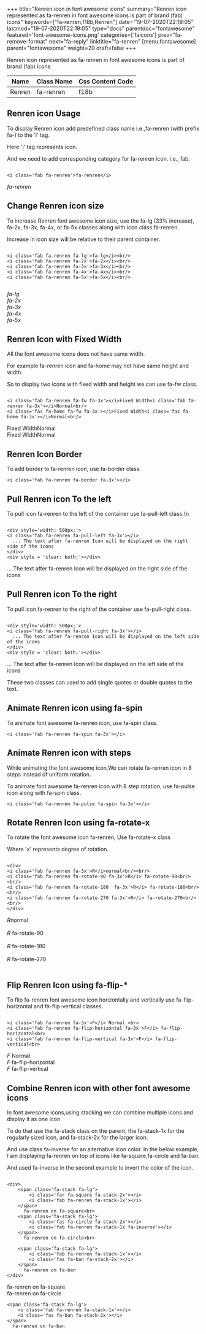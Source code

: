 +++
title="Renren icon in font awesome icons"
summary="Renren icon represented as fa-renren in font awesome icons is part of brand (fab) icons"
keywords=["fa-renren,f18b,Renren"]
date="19-07-2020T22:19:05"
lastmod="19-07-2020T22:19:05"
type="docs"
parentdoc="fontawesome"
featured='font-awesome-icons.png'
categories=['faicons']
prev="fa-remove-format"
next="fa-reply"
linktitle="fa-renren"
[menu.fontawesome]
parent="fontawesome"
weight=20
draft=false
+++


Renren icon represented as fa-renren in font awesome icons is part of brand (fab) icons

<div class='table-responsive'><table class='table'><thead><tr><th>Name</th><th>Class Name</th><th>Css Content Code</th></tr></thead><tbody><tr><td>Renren</td><td>fa-renren</td><td>f18b</td></tr></tbody></table></div>



## Renren icon Usage

To display Renren icon add predefined class name i.e.,fa-renren (with prefix fa-) to the 'i' tag.

Here 'i' tag represents icon.

And we need to add corresponding category for fa-renren icon. i.e., fab.


```

<i class='fab fa-renren'>fa-renren</i>
```

<i class='fab fa-renren'>fa-renren</i>




## Change Renren icon size
To increase Renren font awesome icon size, use the fa-lg (33% increase), fa-2x, fa-3x, fa-4x, or fa-5x classes along with icon class fa-renren.

Increase in icon size will be relative to their parent container. 

```

<i class='fab fa-renren fa-lg'>fa-lg</i><br/>
<i class='fab fa-renren fa-2x'>fa-2x</i><br/>
<i class='fab fa-renren fa-3x'>fa-3x</i><br/>
<i class='fab fa-renren fa-4x'>fa-4x</i><br/>
<i class='fab fa-renren fa-5x'>fa-5x</i><br/>
            
```

<i class='fab fa-renren fa-lg'>fa-lg</i><br/>
<i class='fab fa-renren fa-2x'>fa-2x</i><br/>
<i class='fab fa-renren fa-3x'>fa-3x</i><br/>
<i class='fab fa-renren fa-4x'>fa-4x</i><br/>
<i class='fab fa-renren fa-5x'>fa-5x</i><br/>
            



## Renren Icon with Fixed Width 

All the font awesome icons does not have same width.

For example fa-renren icon and fa-home may not have same height and width.

So to display two icons with fixed width and height we can use fa-fw class.


```

<i class='fab fa-renren fa-fw fa-3x'></i>Fixed Width<i class='fab fa-renren fa-3x'></i>Normal<br/>
<i class='fas fa-home fa-fw fa-3x'></i>Fixed Width<i class='fas fa-home fa-3x'></i>Normal<br/>
```

<i class='fab fa-renren fa-fw fa-3x'></i>Fixed Width<i class='fab fa-renren fa-3x'></i>Normal<br/>
<i class='fas fa-home fa-fw fa-3x'></i>Fixed Width<i class='fas fa-home fa-3x'></i>Normal<br/>



## Renren Icon Border 

To add border to fa-renren icon, use fa-border class.


```
<i class='fab fa-renren fa-border fa-3x'></i>

```
<i class='fab fa-renren fa-border fa-3x'></i>





## Pull Renren icon To the left

To pull icon fa-renren to the left of the container use fa-pull-left class.\n

```

<div style='width: 500px;'>
<i class='fab fa-renren fa-pull-left fa-3x'></i>
  ... The text after fa-renren Icon will be displayed on the right side of the icons
</div>
<div style = 'clear: both;'></div>
```

<div style='width: 500px;'>
<i class='fab fa-renren fa-pull-left fa-3x'></i>
  ... The text after fa-renren Icon will be displayed on the right side of the icons
</div>
<div style = 'clear: both;'></div>




## Pull Renren icon To the right
To pull icon fa-renren to the right of the container use fa-pull-right class.

```

<div style='width: 500px;'>
<i class='fab fa-renren fa-pull-right fa-3x'></i>
  ... The text after fa-renren Icon will be displayed on the left side of the icons
</div>
<div style = 'clear: both;'></div>
```

<div style='width: 500px;'>
<i class='fab fa-renren fa-pull-right fa-3x'></i>
  ... The text after fa-renren Icon will be displayed on the left side of the icons
</div>
<div style = 'clear: both;'></div>

These two classes can used to add single quotes or double quotes to the text.


## Animate Renren icon using fa-spin
To animate font awesome fa-renren icon, use fa-spin class.

```
<i class='fab fa-renren fa-spin fa-3x'></i>
```
<i class='fab fa-renren fa-spin fa-3x'></i>




## Animate Renren icon with steps
While animating the font awesome icon,We can rotate fa-renren icon in 8 steps instead of uniform rotation.

To animate font awesome fa-renren icon with 8 step rotation, use fa-pulse icon along with fa-spin class.


```
<i class='fab fa-renren fa-pulse fa-spin fa-3x'></i>

```
<i class='fab fa-renren fa-pulse fa-spin fa-3x'></i>





## Rotate Renren Icon using fa-rotate-x
To rotate the font awesome icon fa-renren, Use fa-rotate-x class

Where 'x' represents degree of rotation.


```

<div>
<i class='fab fa-renren fa-3x'>R</i>normal<br/><br/>
<i class='fab fa-renren fa-rotate-90 fa-3x'>R</i> fa-rotate-90<br/><br/> 
<i class='fab fa-renren fa-rotate-180  fa-3x'>R</i> fa-rotate-180<br/><br/> 
<i class='fab fa-renren fa-rotate-270 fa-3x'>R</i> fa-rotate-270<br/><br/>
</div>
```

<div>
<i class='fab fa-renren fa-3x'>R</i>normal<br/><br/>
<i class='fab fa-renren fa-rotate-90 fa-3x'>R</i> fa-rotate-90<br/><br/> 
<i class='fab fa-renren fa-rotate-180  fa-3x'>R</i> fa-rotate-180<br/><br/> 
<i class='fab fa-renren fa-rotate-270 fa-3x'>R</i> fa-rotate-270<br/><br/>
</div>




## Flip Renren Icon using fa-flip-*
To flip fa-renren font awesome icon horizontally and vertically use fa-flip-horizontal and fa-flip-vertical classes. 

```

<i class='fab fa-renren fa-3x'>F</i> Normal <br>
<i class='fab fa-renren fa-flip-horizontal fa-3x'>F</i> fa-flip-horizontal<br>
<i class='fab fa-renren fa-flip-vertical fa-3x'>F</i> fa-flip-vertical<br>
```

<i class='fab fa-renren fa-3x'>F</i> Normal <br>
<i class='fab fa-renren fa-flip-horizontal fa-3x'>F</i> fa-flip-horizontal<br>
<i class='fab fa-renren fa-flip-vertical fa-3x'>F</i> fa-flip-vertical<br>




## Combine Renren icon with other font awesome icons
In font awesome icons,using stacking we can combine multiple icons and display it as one icon 

To do that use the fa-stack class on the parent, the fa-stack-1x for the regularly sized icon, and fa-stack-2x for the larger icon.

And use class fa-inverse for an alternative icon color. 
In the below example, I am displaying fa-renren on top of icons like fa-square,fa-circle and fa-ban.

And used fa-inverse in the second example to invert the color of the icon.

```

<div>
    <span class='fa-stack fa-lg'>
        <i class='far fa-square fa-stack-2x'></i>
        <i class='fab fa-renren fa-stack-1x'></i>
    </span>
      fa-renren on fa-square<br>
    <span class='fa-stack fa-lg'>
        <i class='fas fa-circle fa-stack-2x'></i>
        <i class='fab fa-renren fa-stack-1x fa-inverse'></i>
    </span>
      fa-renren on fa-circle<br>

    <span class='fa-stack fa-lg'>
        <i class='fab fa-renren fa-stack-1x'></i>
        <i class='fas fa-ban fa-stack-2x'></i>
    </span>
      fa-renren on fa-ban
</div>
```

<div>
    <span class='fa-stack fa-lg'>
        <i class='far fa-square fa-stack-2x'></i>
        <i class='fab fa-renren fa-stack-1x'></i>
    </span>
      fa-renren on fa-square<br>
    <span class='fa-stack fa-lg'>
        <i class='fas fa-circle fa-stack-2x'></i>
        <i class='fab fa-renren fa-stack-1x fa-inverse'></i>
    </span>
      fa-renren on fa-circle<br>

    <span class='fa-stack fa-lg'>
        <i class='fab fa-renren fa-stack-1x'></i>
        <i class='fas fa-ban fa-stack-2x'></i>
    </span>
      fa-renren on fa-ban
</div>






